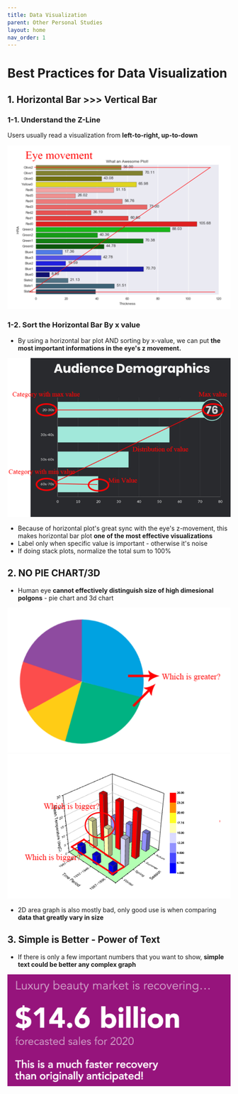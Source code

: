 ```yaml
---
title: Data Visualization 
parent: Other Personal Studies 
layout: home
nav_order: 1
---
```


# Best Practices for Data Visualization

## 1. Horizontal Bar >>> Vertical Bar
### 1-1. Understand the Z-Line
Users usually read a visualization from **left-to-right, up-to-down**

![eyemovement1](../../images/eyemovement1.png)

### 1-2. Sort the Horizontal Bar By x value
* By using a horizontal bar plot AND sorting by x-value, we can put **the most important informations in the eye's z movement.**

![eyemovement2](../../images/eyemovement2.png)

* Because of horizontal plot's great sync with the eye's z-movement, this makes horizontal bar plot **one of the most effective visualizations**
* Label only when specific value is important - otherwise it's noise
* If doing stack plots, normalize the total sum to 100%

## 2. NO PIE CHART/3D
* Human eye **cannot effectively distinguish size of high dimesional polgons** - pie chart and 3d chart

![piechart](../../images/piecahrt.png)
![bar](../../images/3dbar.png)

* 2D area graph is also mostly bad, only good use is when comparing **data that greatly vary in size**


## 3. Simple is Better - Power of Text
* If there is only a few important numbers that you want to show, **simple text could be better any complex graph**

![text](../../images/text.png)


